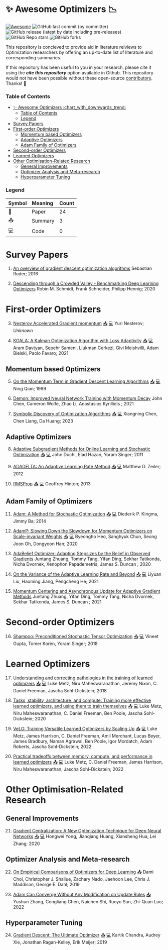 # :sparkles: Awesome Optimizers :chart_with_downwards_trend:

[![Awesome](https://awesome.re/badge.svg)](https://awesome.re)
![GitHub last commit (by committer)](https://img.shields.io/github/last-commit/Dawn-Of-Eve/awesome-optimizers?display_timestamp=committer)
![GitHub release (latest by date including pre-releases)](https://img.shields.io/github/v/release/Dawn-Of-Eve/awesome-optimizers?include_prereleases)
![GitHub Repo stars](https://img.shields.io/github/stars/Dawn-Of-Eve/awesome-optimizers?style=social)
![GitHub forks](https://img.shields.io/github/forks/Dawn-Of-Eve/awesome-optimizers?style=social)


This repository is concieved to provide aid in literature reiviews to Optimization researchers by offering an up-to-date list of literature and corresponding summaries.

If this repository has been useful to you in your research, please cite it using the ___cite this repository___ option available in Github. This repository would not have been possible without these open-source [contributors](). Thanks! :sparkling_heart:

### Table of Contents


- [:sparkles: Awesome Optimizers :chart\_with\_downwards\_trend:](#sparkles-awesome-optimizers-chart_with_downwards_trend)
    - [Table of Contents](#table-of-contents)
    - [Legend](#legend)
- [Survey Papers](#survey-papers)
- [First-order Optimizers](#first-order-optimizers)
  - [Momentum based Optimizers](#momentum-based-optimizers)
  - [Adaptive Optimizers](#adaptive-optimizers)
  - [Adam Family of Optimizers](#adam-family-of-optimizers)
- [Second-order Optimizers](#second-order-optimizers)
- [Learned Optimizers](#learned-optimizers)
- [Other Optimisation-Related Research](#other-optimisation-related-research)
  - [General Improvements](#general-improvements)
  - [Optimizer Analysis and Meta-research](#optimizer-analysis-and-meta-research)
  - [Hyperparameter Tuning](#hyperparameter-tuning)


### Legend

| Symbol           | Meaning | Count |
|:-----------------|:--------|:------|
| :page_facing_up: | Paper   | 24    |
| :outbox_tray:    | Summary | 3     |
| :computer:       | Code    | 0     |


# Survey Papers

1. [An overview of gradient descent optimization algorithms](https://arxiv.org/abs/1609.04747) 
    Sebastian Ruder; 2016

2. [Descending through a Crowded Valley - Benchmarking Deep Learning Optimizers](https://arxiv.org/abs/2007.01547)
    Robin M. Schmidt, Frank Schneider, Philipp Hennig; 2020

# First-order Optimizers

3. [Nesterov Accelerated Gradient momentum](https://jlmelville.github.io/mize/nesterov.html) [:outbox_tray:]() [:computer:]()
    Yuri Nesterov; _Unknown_

4. [KOALA: A Kalman Optimization Algorithm with Loss Adaptivity](https://arxiv.org/abs/2107.03331) [:outbox_tray:]() [:computer:]()
    Aram Davtyan, Sepehr Sameni, Llukman Cerkezi, Givi Meishvilli, Adam Bielski, Paolo Favaro; 2021

## Momentum based Optimizers

5. [On the Momentum Term in Gradient Descent Learning Algorithms](https://reader.elsevier.com/reader/sd/pii/S0893608098001166?token=3147494EED9FE670AF728F3408B795675246C9934481200C4E86611D7FE34FAEDDFF1E9BD5C6AE9455320BF21F3FEA3B&originRegion=eu-west-1&originCreation=20230223114928) [:outbox_tray:]() [:computer:]()
    Ning Qian; 1999
6. [Demon: Improved Neural Network Training with Momentum Decay](https://arxiv.org/abs/1910.04952) John Chen, Cameron Wolfe, Zhao Li, Anastasios Kyrillidis ; 2021

7. [Symbolic Discovery of Optimization Algorithms](https://arxiv.org/abs/2302.06675) [:outbox_tray:]() [:computer:]() Xiangning Chen, Chen Liang, Da Huang; 2023

## Adaptive Optimizers

8. [Adaptive Subgradient Methods for Online Learning and Stochastic Optimization](https://dl.acm.org/doi/10.5555/1953048.2021068) [:outbox_tray:]() [:computer:]() John Duchi, Elad Hazan, Yoram Singer; 2011

9. [ADADELTA: An Adaptive Learning Rate Method](https://arxiv.org/abs/1212.5701) [:outbox_tray:]() [:computer:]() 
    Matthew D. Zeiler; 2012

10. [RMSProp](http://www.cs.toronto.edu/~tijmen/csc321/slides/lecture_slides_lec6.pdf) [:outbox_tray:]() [:computer:]()
    Geoffrey Hinton; 2013

## Adam Family of Optimizers

11. [Adam: A Method for Stochastic Optimization](https://arxiv.org/abs/1412.6980) [:outbox_tray:]() [:computer:]()
    Diederik P. Kingma, Jimmy Ba; 2014

12. [AdamP: Slowing Down the Slowdown for Momentum Optimizers on Scale-invariant Weights](https://arxiv.org/abs/2006.08217) [:outbox_tray:]() [:computer:]()
    Byeongho Heo, Sanghyuk Chun, Seong Joon Oh, Dongyoon Han; 2020

13. [AdaBelief Optimizer: Adapting Stepsizes by the Belief in Observed Gradients](https://arxiv.org/abs/2010.07468) Juntang Zhuang, Tommy Tang, Yifan Ding, Sekhar Tatikonda, Nicha Dvornek, Xenophon Papademetris, James S. Duncan ; 2020

14. [On the Variance of the Adaptive Learning Rate and Beyond](https://arxiv.org/abs/1908.03265) [:outbox_tray:]() [:computer:]()
    Liyuan Liu, Haoming Jiang, Pengcheng He; 2021

15. [Momentum Centering and Asynchronous Update for Adaptive Gradient Methods](https://arxiv.org/abs/2110.05454) Juntang Zhuang, Yifan Ding, Tommy Tang, Nicha Dvornek, Sekhar Tatikonda, James S. Duncan ; 2021 

# Second-order Optimizers

16. [Shampoo: Preconditioned Stochastic Tensor Optimization](https://arxiv.org/abs/1802.09568) [:outbox_tray:]() [:computer:]()
    Vineet Gupta, Tomer Koren, Yoram Singer; 2018


# Learned Optimizers

17. [Understanding and correcting pathologies in the training of learned optimizers](https://arxiv.org/pdf/1810.10180) [:outbox_tray:]() [:computer:]()
    Luke Metz, Niru Maheswaranathan, Jeremy Nixon, C. Daniel Freeman, Jascha Sohl-Dickstein; 2018

18. [Tasks, stability, architecture, and compute: Training more effective learned optimizers, and using them to train themselves](https://arxiv.org/pdf/2009.11243) [:outbox_tray:]() [:computer:]()
    Luke Metz, Niru Maheswaranathan, C. Daniel Freeman, Ben Poole, Jascha Sohl-Dickstein; 2020


19. [VeLO: Training Versatile Learned Optimizers by Scaling Up](https://arxiv.org/pdf/2211.09760.pdf) [:outbox_tray:]() [:computer:](https://github.com/google/learned_optimization/tree/main/learned_optimization/research/general_lopt)
    Luke Metz, James Harrison, C. Daniel Freeman, Amil Merchant, Lucas Beyer, James Bradbury, Naman Agrawal, Ben Poole, Igor Mordatch, Adam Roberts, Jascha Sohl-Dickstein; 2022

20. [Practical tradeoffs between memory, compute, and performance in learned optimizers](https://arxiv.org/pdf/2203.11860) [:outbox_tray:]() [:computer:](https://github.com/google/learned_optimization/tree/main) 
    Luke Metz, C. Daniel Freeman, James Harrison, Niru Maheswaranathan, Jascha Sohl-Dickstein; 2022

# Other Optimisation-Related Research

## General Improvements
21. [Gradient Centralization: A New Optimization Technique for Deep Neural Networks](https://arxiv.org/abs/2004.01461) [:outbox_tray:](survey/gradient-centralization.md) [:computer:]()
    Hongwei Yong, Jianqiang Huang, Xiansheng Hua, Lei Zhang; 2020


## Optimizer Analysis and Meta-research
22. [On Empirical Comparisons of Optimizers for Deep Learning](https://arxiv.org/abs/1910.05446) [:outbox_tray:]()
    Dami Choi, Christopher J. Shallue, Zachary Nado, Jaehoon Lee, Chris J. Maddison, George E. Dahl; 2019

22. [Adam Can Converge Without Any Modification on Update Rules](https://arxiv.org/abs/2208.09632) [:outbox_tray:](survey/adam-can-converge.md)
    Yushun Zhang, Congliang Chen, Naichen Shi, Ruoyu Sun, Zhi-Quan Luo; 2022

## Hyperparameter Tuning
24. [Gradient Descent: The Ultimate Optimizer](https://arxiv.org/abs/1909.13371) [:outbox_tray:]() [:computer:]()
    Kartik Chandra, Audrey Xie, Jonathan Ragan-Kelley, Erik Meijer; 2019
